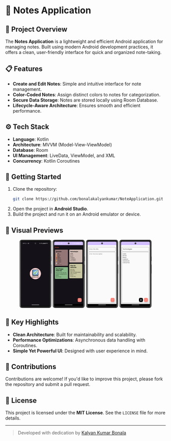 # 📝 Notes Application

## 🌟 Project Overview
The **Notes Application** is a lightweight and efficient Android application for managing notes. Built using modern Android development practices, it offers a clean, user-friendly interface for quick and organized note-taking.

## 📋 Features
- **Create and Edit Notes**: Simple and intuitive interface for note management.
- **Color-Coded Notes**: Assign distinct colors to notes for categorization.
- **Secure Data Storage**: Notes are stored locally using Room Database.
- **Lifecycle-Aware Architecture**: Ensures smooth and efficient performance.

## ⚙️ Tech Stack
- **Language**: Kotlin
- **Architecture**: MVVM (Model-View-ViewModel)
- **Database**: Room
- **UI Management**: LiveData, ViewModel, and XML
- **Concurrency**: Kotlin Coroutines


## 🚀 Getting Started
1. Clone the repository:
   ```bash
   git clone https://github.com/bonalakalyankumar/NoteApplication.git
   ```
2. Open the project in **Android Studio**.
3. Build the project and run it on an Android emulator or device.

## 🎨 Visual Previews
<p align="center">
  <img src="https://github.com/bonalakalyankumar/NotesApplication/blob/master/Sc_1.png" width="20%" />
  <img src="https://github.com/bonalakalyankumar/NotesApplication/blob/master/Sc_2.png" width="20%" />
  <img src="https://github.com/bonalakalyankumar/NotesApplication/blob/master/Sc_3.png" width="20%" />
  <img src="https://github.com/bonalakalyankumar/NotesApplication/blob/master/Screenshot_20250111_163856.png" width="20%" />
</p>

## 🌟 Key Highlights
- **Clean Architecture**: Built for maintainability and scalability.
- **Performance Optimizations**: Asynchronous data handling with Coroutines.
- **Simple Yet Powerful UI**: Designed with user experience in mind.

## 🤝 Contributions
Contributions are welcome! If you'd like to improve this project, please fork the repository and submit a pull request.

## 📜 License
This project is licensed under the **MIT License**. See the `LICENSE` file for more details.

---

> Developed with dedication by [Kalyan Kumar Bonala](https://github.com/bonalakalyankumar)

